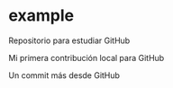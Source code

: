 # example

Repositorio para estudiar GitHub

Mi primera contribución local para GitHub

Un commit más desde GitHub

